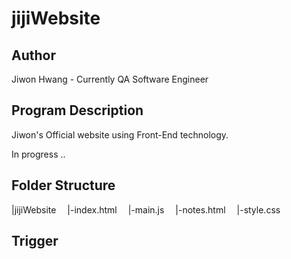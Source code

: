 # jijiWebsite

## Author
Jiwon Hwang - Currently QA Software Engineer

## Program Description
Jiwon's Official website using Front-End technology.

In progress ..

## Folder Structure
|jijiWebsite
&emsp;|-index.html
&emsp;|-main.js
&emsp;|-notes.html
&emsp;|-style.css

## Trigger
